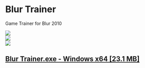 # Blur Trainer

Game Trainer for Blur 2010

![](Screenshots/Capture01.png)
</br>
![](Screenshots/Capture02.png)
</br>
![](Screenshots/Capture03.png)
</br>

## [Blur Trainer.exe - Windows x64 [23.1 MB]](https://github.com/odell0111/Blur_Trainer/raw/main/Blur%20Trainer%20by%20Odell.exe)
